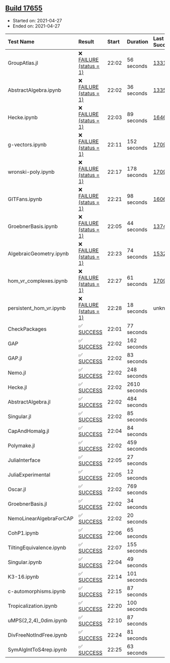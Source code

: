 ## [Build 17655](https://oscarci.mathematik.uni-kl.de/job/oscar/17655/)

* Started on: 2021-04-27
* Ended on: 2021-04-27

| Test Name    | Result | Start | Duration | Last Success | First Failure |
|:-------------|:-------|:------|:---------|:-------------|:--------------|
| GroupAtlas.jl | ❌ [FAILURE (status = 1)](https://oscarci.mathematik.uni-kl.de/job/oscar/17655/artifact/logs/build-17655/GroupAtlas.jl.log) | 22:02 | 56 seconds | [13311](https://oscarci.mathematik.uni-kl.de/job/oscar/13311/) | [13312](https://oscarci.mathematik.uni-kl.de/job/oscar/13312/) |
| AbstractAlgebra.ipynb | ❌ [FAILURE (status = 1)](https://oscarci.mathematik.uni-kl.de/job/oscar/17655/artifact/logs/build-17655/AbstractAlgebra.ipynb.log) | 22:02 | 36 seconds | [13355](https://oscarci.mathematik.uni-kl.de/job/oscar/13355/) | [13356](https://oscarci.mathematik.uni-kl.de/job/oscar/13356/) |
| Hecke.ipynb | ❌ [FAILURE (status = 1)](https://oscarci.mathematik.uni-kl.de/job/oscar/17655/artifact/logs/build-17655/Hecke.ipynb.log) | 22:03 | 89 seconds | [16463](https://oscarci.mathematik.uni-kl.de/job/oscar/16463/) | [16464](https://oscarci.mathematik.uni-kl.de/job/oscar/16464/) |
| g-vectors.ipynb | ❌ [FAILURE (status = 1)](https://oscarci.mathematik.uni-kl.de/job/oscar/17655/artifact/logs/build-17655/g-vectors.ipynb.log) | 22:11 | 152 seconds | [17099](https://oscarci.mathematik.uni-kl.de/job/oscar/17099/) | [17100](https://oscarci.mathematik.uni-kl.de/job/oscar/17100/) |
| wronski-poly.ipynb | ❌ [FAILURE (status = 1)](https://oscarci.mathematik.uni-kl.de/job/oscar/17655/artifact/logs/build-17655/wronski-poly.ipynb.log) | 22:17 | 178 seconds | [17098](https://oscarci.mathematik.uni-kl.de/job/oscar/17098/) | [17099](https://oscarci.mathematik.uni-kl.de/job/oscar/17099/) |
| GITFans.ipynb | ❌ [FAILURE (status = 1)](https://oscarci.mathematik.uni-kl.de/job/oscar/17655/artifact/logs/build-17655/GITFans.ipynb.log) | 22:21 | 98 seconds | [16068](https://oscarci.mathematik.uni-kl.de/job/oscar/16068/) | [16069](https://oscarci.mathematik.uni-kl.de/job/oscar/16069/) |
| GroebnerBasis.ipynb | ❌ [FAILURE (status = 1)](https://oscarci.mathematik.uni-kl.de/job/oscar/17655/artifact/logs/build-17655/GroebnerBasis.ipynb.log) | 22:05 | 44 seconds | [13748](https://oscarci.mathematik.uni-kl.de/job/oscar/13748/) | [13749](https://oscarci.mathematik.uni-kl.de/job/oscar/13749/) |
| AlgebraicGeometry.ipynb | ❌ [FAILURE (status = 1)](https://oscarci.mathematik.uni-kl.de/job/oscar/17655/artifact/logs/build-17655/AlgebraicGeometry.ipynb.log) | 22:23 | 74 seconds | [15322](https://oscarci.mathematik.uni-kl.de/job/oscar/15322/) | [15323](https://oscarci.mathematik.uni-kl.de/job/oscar/15323/) |
| hom_vr_complexes.ipynb | ❌ [FAILURE (status = 1)](https://oscarci.mathematik.uni-kl.de/job/oscar/17655/artifact/logs/build-17655/hom_vr_complexes.ipynb.log) | 22:27 | 61 seconds | [17099](https://oscarci.mathematik.uni-kl.de/job/oscar/17099/) | [17100](https://oscarci.mathematik.uni-kl.de/job/oscar/17100/) |
| persistent_hom_vr.ipynb | ❌ [FAILURE (status = 1)](https://oscarci.mathematik.uni-kl.de/job/oscar/17655/artifact/logs/build-17655/persistent_hom_vr.ipynb.log) | 22:28 | 18 seconds | unknown | unknown |
| CheckPackages | ✅ [SUCCESS](https://oscarci.mathematik.uni-kl.de/job/oscar/17655/artifact/logs/build-17655/CheckPackages.log) | 22:01 | 77 seconds |  |  |
| GAP | ✅ [SUCCESS](https://oscarci.mathematik.uni-kl.de/job/oscar/17655/artifact/logs/build-17655/GAP.log) | 22:02 | 162 seconds |  |  |
| GAP.jl | ✅ [SUCCESS](https://oscarci.mathematik.uni-kl.de/job/oscar/17655/artifact/logs/build-17655/GAP.jl.log) | 22:02 | 83 seconds |  |  |
| Nemo.jl | ✅ [SUCCESS](https://oscarci.mathematik.uni-kl.de/job/oscar/17655/artifact/logs/build-17655/Nemo.jl.log) | 22:02 | 248 seconds |  |  |
| Hecke.jl | ✅ [SUCCESS](https://oscarci.mathematik.uni-kl.de/job/oscar/17655/artifact/logs/build-17655/Hecke.jl.log) | 22:02 | 2610 seconds |  |  |
| AbstractAlgebra.jl | ✅ [SUCCESS](https://oscarci.mathematik.uni-kl.de/job/oscar/17655/artifact/logs/build-17655/AbstractAlgebra.jl.log) | 22:02 | 484 seconds |  |  |
| Singular.jl | ✅ [SUCCESS](https://oscarci.mathematik.uni-kl.de/job/oscar/17655/artifact/logs/build-17655/Singular.jl.log) | 22:02 | 85 seconds |  |  |
| CapAndHomalg.jl | ✅ [SUCCESS](https://oscarci.mathematik.uni-kl.de/job/oscar/17655/artifact/logs/build-17655/CapAndHomalg.jl.log) | 22:04 | 84 seconds |  |  |
| Polymake.jl | ✅ [SUCCESS](https://oscarci.mathematik.uni-kl.de/job/oscar/17655/artifact/logs/build-17655/Polymake.jl.log) | 22:02 | 459 seconds |  |  |
| JuliaInterface | ✅ [SUCCESS](https://oscarci.mathematik.uni-kl.de/job/oscar/17655/artifact/logs/build-17655/JuliaInterface.log) | 22:05 | 27 seconds |  |  |
| JuliaExperimental | ✅ [SUCCESS](https://oscarci.mathematik.uni-kl.de/job/oscar/17655/artifact/logs/build-17655/JuliaExperimental.log) | 22:05 | 12 seconds |  |  |
| Oscar.jl | ✅ [SUCCESS](https://oscarci.mathematik.uni-kl.de/job/oscar/17655/artifact/logs/build-17655/Oscar.jl.log) | 22:02 | 769 seconds |  |  |
| GroebnerBasis.jl | ✅ [SUCCESS](https://oscarci.mathematik.uni-kl.de/job/oscar/17655/artifact/logs/build-17655/GroebnerBasis.jl.log) | 22:02 | 34 seconds |  |  |
| NemoLinearAlgebraForCAP | ✅ [SUCCESS](https://oscarci.mathematik.uni-kl.de/job/oscar/17655/artifact/logs/build-17655/NemoLinearAlgebraForCAP.log) | 22:02 | 20 seconds |  |  |
| CohP1.ipynb | ✅ [SUCCESS](https://oscarci.mathematik.uni-kl.de/job/oscar/17655/artifact/logs/build-17655/CohP1.ipynb.log) | 22:06 | 65 seconds |  |  |
| TiltingEquivalence.ipynb | ✅ [SUCCESS](https://oscarci.mathematik.uni-kl.de/job/oscar/17655/artifact/logs/build-17655/TiltingEquivalence.ipynb.log) | 22:07 | 155 seconds |  |  |
| Singular.ipynb | ✅ [SUCCESS](https://oscarci.mathematik.uni-kl.de/job/oscar/17655/artifact/logs/build-17655/Singular.ipynb.log) | 22:04 | 49 seconds |  |  |
| K3-16.ipynb | ✅ [SUCCESS](https://oscarci.mathematik.uni-kl.de/job/oscar/17655/artifact/logs/build-17655/K3-16.ipynb.log) | 22:14 | 101 seconds |  |  |
| c-automorphisms.ipynb | ✅ [SUCCESS](https://oscarci.mathematik.uni-kl.de/job/oscar/17655/artifact/logs/build-17655/c-automorphisms.ipynb.log) | 22:15 | 87 seconds |  |  |
| Tropicalization.ipynb | ✅ [SUCCESS](https://oscarci.mathematik.uni-kl.de/job/oscar/17655/artifact/logs/build-17655/Tropicalization.ipynb.log) | 22:20 | 100 seconds |  |  |
| uMPS(2,2,4)_0dim.ipynb | ✅ [SUCCESS](https://oscarci.mathematik.uni-kl.de/job/oscar/17655/artifact/logs/build-17655/uMPS-2-2-4-_0dim.ipynb.log) | 22:10 | 87 seconds |  |  |
| DivFreeNotIndFree.ipynb | ✅ [SUCCESS](https://oscarci.mathematik.uni-kl.de/job/oscar/17655/artifact/logs/build-17655/DivFreeNotIndFree.ipynb.log) | 22:24 | 81 seconds |  |  |
| SymAlgIntToS4rep.ipynb | ✅ [SUCCESS](https://oscarci.mathematik.uni-kl.de/job/oscar/17655/artifact/logs/build-17655/SymAlgIntToS4rep.ipynb.log) | 22:25 | 63 seconds |  |  |
